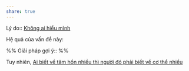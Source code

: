 ```yaml
---
share: true
---
```

Lý do:: [Không ai hiểu mình](../../Quan%20%C4%91i%E1%BB%83m,%20th%C3%A1i%20%C4%91%E1%BB%99,%20nguy%C3%AAn%20t%E1%BA%AFc%20s%E1%BB%91ng,%20%C4%91i%E1%BB%81u%20m%C3%ACnh%20th%E1%BA%A5y%20ho%E1%BA%B7c%20c%E1%BA%A3m%20nh%E1%BA%ADn/C%E1%BA%A3m%20nh%E1%BA%ADn%20v%E1%BB%81%20ng%C6%B0%E1%BB%9Di%20kh%C3%A1c/Kh%C3%B4ng%20ai%20hi%E1%BB%83u%20m%C3%ACnh.md)

Hệ quả của vấn đề này:


%%
Giải pháp gợi ý:: 
%%


Tuy nhiên, [Ai biết về tâm hồn nhiều thì người đó phải biết về cơ thể nhiều](./Ai%20bi%E1%BA%BFt%20v%E1%BB%81%20t%C3%A2m%20h%E1%BB%93n%20nhi%E1%BB%81u%20th%C3%AC%20ng%C6%B0%E1%BB%9Di%20%C4%91%C3%B3%20ph%E1%BA%A3i%20bi%E1%BA%BFt%20v%E1%BB%81%20c%C6%A1%20th%E1%BB%83%20nhi%E1%BB%81u.md)
